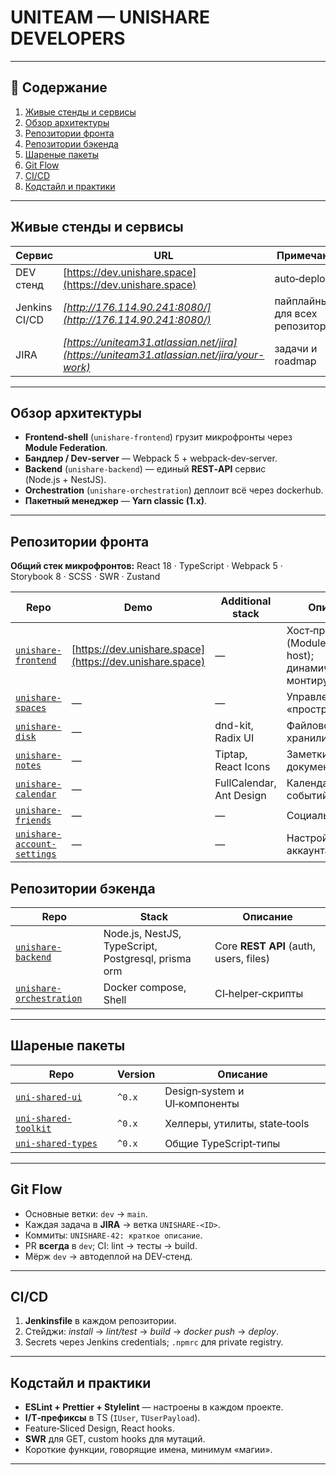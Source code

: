 # UNITEAM — UNISHARE DEVELOPERS

---

## 📜 Содержание

1. [Живые стенды и сервисы](#живые-стенды-и-сервисы)
2. [Обзор архитектуры](#обзор-архитектуры)
3. [Репозитории фронта](#репозитории-фронта)
4. [Репозитории бэкенда](#репозитории-бэкенда)
5. [Шареные пакеты](#шареные-пакеты)
6. [Git Flow](#git-flow)
7. [CI/CD](#cicd)
8. [Кодстайл и практики](#кодстайл-и-практики)

---

## Живые стенды и сервисы

| Сервис        | URL                                                                                      | Примечание                      |
| ------------- | ---------------------------------------------------------------------------------------- | ------------------------------- |
| DEV стенд     | [https://dev.unishare.space](https://dev.unishare.space)                               | auto‑deploy                     |
| Jenkins CI/CD | *[http://176.114.90.241:8080/](http://176.114.90.241:8080/)*                             | пайплайны для всех репозиториев |
| JIRA          | *[https://uniteam31.atlassian.net/jira](https://uniteam31.atlassian.net/jira/your-work)* | задачи и roadmap                |

---

## Обзор архитектуры

- **Frontend‑shell** (`unishare-frontend`) грузит микрофронты через **Module Federation**.
- **Бандлер / Dev‑server** — Webpack 5 + webpack‑dev‑server.
- **Backend** (`unishare-backend`) — единый **REST‑API** сервис (Node.js + NestJS).
- **Orchestration** (`unishare-orchestration`) деплоит всё через dockerhub.
- **Пакетный менеджер** — **Yarn classic (1.x)**.

---

## Репозитории фронта

**Общий стек микрофронтов:** React 18 · TypeScript · Webpack 5 · Storybook 8 · SCSS · SWR · Zustand

| Repo                                                                                  | Demo                                                     | Additional stack         | Описание                                                             |
| ------------------------------------------------------------------------------------- | -------------------------------------------------------- | ------------------------ | -------------------------------------------------------------------- |
| [`unishare-frontend`](https://github.com/uniteam31/unishare-frontend)                 | [https://dev.unishare.space](https://dev.unishare.space) | —                        | Хост‑приложение (Module Federation host); динамически монтирует MFEs |
| [`unishare-spaces`](https://github.com/uniteam31/unishare-spaces)                     | —                                                        | —                        | Управление «пространствами»                                          |
| [`unishare-disk`](https://github.com/uniteam31/unishare-disk)                         | —                                                        | dnd-kit, Radix UI        | Файловое хранилище                                                   |
| [`unishare-notes`](https://github.com/uniteam31/unishare-notes)                       | —                                                        | Tiptap, React Icons      | Заметки и документы                                                  |
| [`unishare-calendar`](https://github.com/uniteam31/unishare-calendar)                 | —                                                        | FullCalendar, Ant Design | Календарь событий                                                    |
| [`unishare-friends`](https://github.com/uniteam31/unishare-friends)                   | —                                                        | —                        | Социальный граф                                                      |
| [`unishare-account-settings`](https://github.com/uniteam31/unishare-account-settings) | —                                                        | —                        | Настройки аккаунта                                                   |

## Репозитории бэкенда

| Repo                                                                            | Stack                                               | Описание                               |
| ------------------------------------------------------------------------------- | --------------------------------------------------- | -------------------------------------- |
| [`unishare-backend`](https://github.com/uniteam31/unishare-backend)             | Node.js, NestJS, TypeScript, Postgresql, prisma orm | Core **REST API** (auth, users, files) |
| [`unishare-orchestration`](https://github.com/uniteam31/unishare-orchestration) | Docker compose, Shell                               | CI‑helper‑скрипты                      |

---

## Шареные пакеты

| Repo                                                                    | Version | Описание                      |
| ----------------------------------------------------------------------- | ------- | ----------------------------- |
| [`uni-shared-ui`](https://github.com/uniteam31/uni-shared-ui)           | `^0.x`  | Design‑system и UI‑компоненты |
| [`uni-shared-toolkit`](https://github.com/uniteam31/uni-shared-toolkit) | `^0.x`  | Хелперы, утилиты, state‑tools |
| [`uni-shared-types`](https://github.com/uniteam31/uni-shared-types)     | `^0.x`  | Общие TypeScript‑типы         |

---

## Git Flow

- Основные ветки: `dev` → `main`.
- Каждая задача в **JIRA** → ветка `UNISHARE-<ID>`.
- Коммиты: `UNISHARE-42: краткое описание`.
- PR **всегда** в `dev`; CI: lint → тесты → build.
- Мёрж `dev` → автодеплой на DEV‑стенд.

---

## CI/CD

1. **Jenkinsfile** в каждом репозитории.
2. Стейджи: *install* → *lint/test* → *build* → *docker push* → *deploy*.
3. Secrets через Jenkins credentials; `.npmrc` для private registry.

---

## Кодстайл и практики

- **ESLint + Prettier + Stylelint** — настроены в каждом проекте.
- **I/T‑префиксы** в TS (`IUser`, `TUserPayload`).
- Feature‑Sliced Design, React hooks.
- **SWR** для GET, custom hooks для мутаций.
- Короткие функции, говорящие имена, минимум «магии».

---

